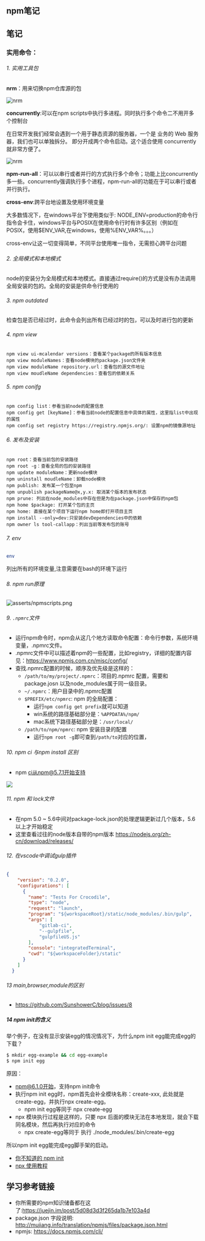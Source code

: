 ## npm笔记

## 笔记

###  实用命令：

###### 1. 实用工具包
**nrm**：用来切换npm仓库源的包

![nrm](asserts/nrm.png)


**concurrently**:可以在npm scripts中执行多进程。同时执行多个命令二不用开多个控制台

在日常开发我们经常会遇到一个用于静态资源的服务器，一个是 业务的 Web 服务器，我们也可以单独拆分。 即分开成两个命令启动。这个适合使用 concurrently 就非常方便了。

![nrm](asserts/concurrently.jpg)

**npm-run-all**：可以以串行或者并行的方式执行多个命令；功能上比concurrently多一些。concurrently强调执行多个进程，npm-run-all的功能在于可以串行或者并行执行。

**cross-env**:跨平台地设置及使用环境变量

大多数情况下，在windows平台下使用类似于: NODE_ENV=production的命令行指令会卡住，windows平台与POSIX在使用命令行时有许多区别（例如在POSIX，使用$ENV_VAR,在windows，使用%ENV_VAR%。。。）

cross-env让这一切变得简单，不同平台使用唯一指令，无需担心跨平台问题

###### 2. 全局模式和本地模式
node的安装分为全局模式和本地模式。直接通过require()的方式是没有办法调用全局安装的包的。全局的安装是供命令行使用的

###### 3. npm outdated
检查包是否已经过时，此命令会列出所有已经过时的包，可以及时进行包的更新

###### 4. npm view
```
npm view ui-mcalendar versions：查看某个package的所有版本信息
npm view moduleNames：查看node模块的package.json文件夹
npm view moduleName repository.url：查看包的源文件地址
npm view moudleName dependencies：查看包的依赖关系
```

###### 5. npm conifg
```
npm config list：参看当前node的配置信息
npm config get [keyName]：参看当前node的配置信息中具体的属性，这里指list中出现的属性
npm config set registry https://registry.npmjs.org/: 设置npm的镜像源地址
```

###### 6. 发布及安装
```
npm root：查看当前包的安装路径
npm root -g：查看全局的包的安装路径
npm update moduleName：更新node模块
npm uninstall moudleName：卸载node模块
npm publish: 发布某一个包至npm
npm unpublish packageName@x,y.x: 取消某个版本的发布状态
npm prune: 列出在node_modules中存在但是为在package.json中保存的npm包
npm home $package: 打开某个包的主页
npm home: 直接在某个项目下运行npm home即打开项目主页
npm install --only=dev:只安装devDependencies中的依赖
npm owner ls tool-callapp：列出当前等发布包的账号
```

###### 7. env
```sh
env
```
列出所有的环境变量,注意需要在bash的环境下运行

###### 8. npm run原理

![asserts/npmscripts.png](asserts/npmscripts.png)

###### 9. `.npmrc`文件
- 运行npm命令时，npm会从这几个地方读取命令配置：命令行参数，系统环境变量，.npmrc文件。
- .npmrc文件中可以描述着npm的一些配置，比如registry，详细的配置内容见：https://www.npmjs.com.cn/misc/config/
- 查找.npmrc配置的时候，顺序及优先级是这样的：
    + `/path/to/my/project/.npmrc`：项目的.npmrc 配置，需要和package.josn 以及node_modules属于同一级目录。
    + `~/.npmrc`：用户目录中的.npmrc配置
    + `$PREFIX/etc/npmrc`: npm 的全局配置：
        * 运行`npm config get prefix`就可以知道
        * win系统的路径基础部分是：`%APPDATA%/npm/`
        * mac系统下路径基础部分是：`/usr/local/`
    + `/path/to/npm/npmrc`: npm 安装目录的配置
        * 运行`npm root -g`即可查到`/path/to`对应的位置，

###### 10. npm ci 与npm install 区别

- npm ci从npm@5.7.1开始支持

![](./asserts/npmci.png)

###### 11. npm 和 lock文件

- 在npm 5.0 ~ 5.6中间对package-lock.json的处理逻辑更新过几个版本，5.6以上才开始稳定
- 这里查看过往的node版本自带的npm版本 <https://nodejs.org/zh-cn/download/releases/>

###### 12. 在vscode中调试gulp插件
```json
{
    "version": "0.2.0",
    "configurations": [
      {
        "name": "Tests For Crocodile",
        "type": "node",
        "request": "launch",
        "program": "${workspaceRoot}/static/node_modules/.bin/gulp",
        "args": [
            "gitlab-ci",
            "--gulpfile",
            "gulpfileUS.js"
        ],
        "console": "integratedTerminal",
        "cwd": "${workspaceFolder}/static"
      }
    ]
  }

```

###### 13 main,browser,module的区别

- https://github.com/SunshowerC/blog/issues/8


##### 14 npm init的含义

举个例子，在没有显示安装egg的情况情况下，为什么npm init egg能完成egg的下载？
```sh
$ mkdir egg-example && cd egg-example
$ npm init egg
```

原因：

- npm@6.1.0开始，支持npm init命令
- 执行npm init egg时，npm首先会补全模块名称：create-xxx,  此处就是create-egg，并执行npx create-egg。
    - npm init egg等同于 npx create-egg
- npx 模块执行过程是这样的，只要 npx 后面的模块无法在本地发现，就会下载同名模块，然后再执行对应的命令
    - npx create-egg等同于 执行 ./node_modules/.bin/create-egg

所以npm init egg能完成egg脚手架的启动。

- [你不知道的 npm init](http://www.ruanyifeng.com/blog/2019/02/npx.html)
- [npx 使用教程
](http://www.ruanyifeng.com/blog/2019/02/npx.html)

## 学习参考链接

- 你所需要的npm知识储备都在这了:<https://juejin.im/post/5d08d3d3f265da1b7e103a4d>
- package.json 字段说明: <http://mujiang.info/translation/npmjs/files/package.json.html>
- npmjs: <https://docs.npmjs.com/cli/>
